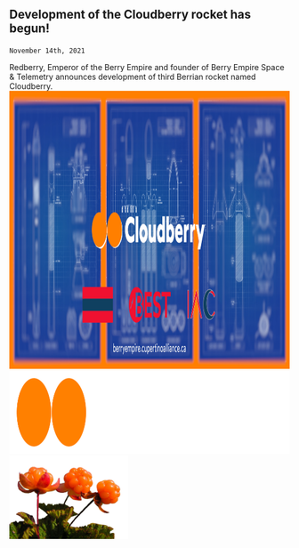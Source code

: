## Development of the Cloudberry rocket has begun!
<code>November 14th, 2021</code>

Redberry, Emperor of the Berry Empire and founder of Berry Empire Space & Telemetry announces development of third Berrian rocket named Cloudberry.
<img src="/press/5/cloudberry_poster.jpg" height="500">
<img src="/press/5/cloudberry_logo.png" height="150">
<img src="/press/5/cloudberry_fruit.png" height="150">
